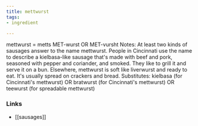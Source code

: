 ```yaml
---
title: mettwurst
tags:
- ingredient

---
```

mettwurst = metts MET-wurst OR MET-vursht Notes: At least two kinds of sausages answer to the name mettwurst. People in Cincinnati use the name to describe a kielbasa-like sausage that's made with beef and pork, seasoned with pepper and coriander, and smoked. They like to grill it and serve it on a bun. Elsewhere, mettwurst is soft like liverwurst and ready to eat. It's usually spread on crackers and bread. Substitutes: kielbasa (for Cincinnati's mettwurst) OR bratwurst (for Cincinnati's mettwurst) OR teewurst (for spreadable mettwurst)

### Links

* [[sausages]]
